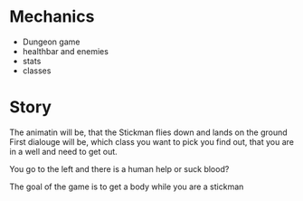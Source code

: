 
# Mechanics

- Dungeon game 
- healthbar and enemies
- stats
- classes

# Story

The animatin will be, that the Stickman flies down and lands on the ground
First dialouge will be, which class you want to pick
you find out, that you are in a well and need to get out.

You go to the left and there is a human
help or suck blood?

The goal of the game is to get a body while you are a stickman
